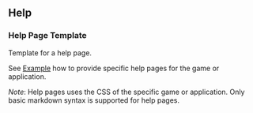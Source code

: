## Help

### Help Page Template

Template for a help page.

See [Example](/view?page=example) how to provide specific help pages for the game or application.

*Note*: Help pages uses the CSS of the specific game or application. Only basic markdown syntax is supported for help pages.